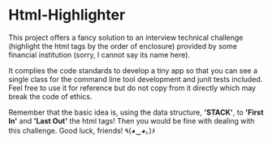 # Html-Highlighter
This project offers a fancy solution to an interview technical challenge (highlight the 
html tags by the order of enclosure) provided by some financial institution (sorry, I cannot say its name here). 

It complies the code standards to develop a tiny app so that you can see a single class for the command line tool development and junit tests included.
Feel free to use it for reference but do not copy from it directly which may break the code of ethics.

Remember that the basic idea is, using the data structure, __'STACK'__, to __'First In'__ and __'Last Out'__ the html tags!
Then you would be fine with dealing with this challenge. Good luck, friends!	٩(◕‿◕｡)۶


